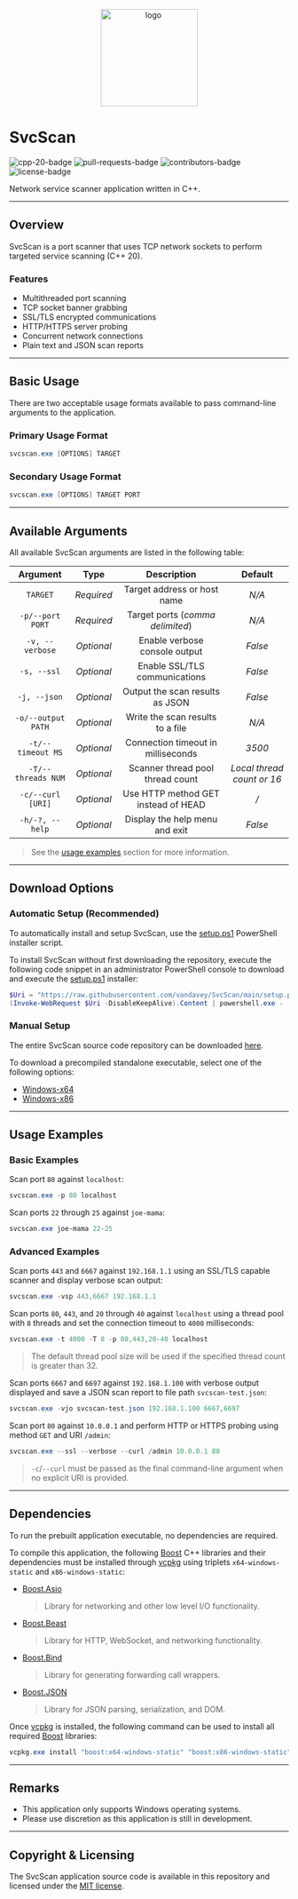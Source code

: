 <div align="center">
    <img src="src/SvcScan/assets/mainicon.ico" width=175px alt="logo" />
</div>

# SvcScan

<div align="left">
    <img src="https://img.shields.io/badge/c%2B%2B-v20-f34b7d" alt="cpp-20-badge" />
    <img src="https://img.shields.io/github/issues-pr/vandavey/SvcScan" alt="pull-requests-badge" />
    <img src="https://img.shields.io/github/contributors/vandavey/SvcScan?color=blue" alt="contributors-badge" />
    <img src="https://img.shields.io/github/license/vandavey/SvcScan" alt="license-badge" />
</div>

Network service scanner application written in C++.

***

## Overview

SvcScan is a port scanner that uses TCP network sockets to perform targeted service scanning (C++ 20).

### Features

* Multithreaded port scanning
* TCP socket banner grabbing
* SSL/TLS encrypted communications
* HTTP/HTTPS server probing
* Concurrent network connections
* Plain text and JSON scan reports

***

## Basic Usage

There are two acceptable usage formats available to pass command-line arguments to the application.

### Primary Usage Format

```powershell
svcscan.exe [OPTIONS] TARGET
```

### Secondary Usage Format

```powershell
svcscan.exe [OPTIONS] TARGET PORT
```

***

## Available Arguments

All available SvcScan arguments are listed in the following table:

| Argument           | Type       | Description                         | Default                    |
|:------------------:|:----------:|:-----------------------------------:|:--------------------------:|
| `TARGET`           | *Required* | Target address or host name         | *N/A*                      |
| `-p/--port PORT`   | *Required* | Target ports (*comma delimited*)    | *N/A*                      |
| `-v, --verbose`    | *Optional* | Enable verbose console output       | *False*                    |
| `-s, --ssl`        | *Optional* | Enable SSL/TLS communications       | *False*                    |
| `-j, --json`       | *Optional* | Output the scan results as JSON     | *False*                    |
| `-o/--output PATH` | *Optional* | Write the scan results to a file    | *N/A*                      |
| `-t/--timeout MS`  | *Optional* | Connection timeout in milliseconds  | *3500*                     |
| `-T/--threads NUM` | *Optional* | Scanner thread pool thread count    | *Local thread count or 16* |
| `-c/--curl [URI]`  | *Optional* | Use HTTP method GET instead of HEAD | */*                        |
| `-h/-?, --help`    | *Optional* | Display the help menu and exit      | *False*                    |

> See the [usage examples](#usage-examples) section for more information.

***

## Download Options

### Automatic Setup (Recommended)

To automatically install and setup SvcScan, use the [setup.ps1](setup.ps1) PowerShell installer script.

To install SvcScan without first downloading the repository, execute the following code snippet in
an administrator PowerShell console to download and execute the [setup.ps1](setup.ps1) installer:

```powershell
$Uri = "https://raw.githubusercontent.com/vandavey/SvcScan/main/setup.ps1"
(Invoke-WebRequest $Uri -DisableKeepAlive).Content | powershell.exe -
```

### Manual Setup

The entire SvcScan source code repository can be downloaded
[here](https://github.com/vandavey/SvcScan/archive/main.zip).

To download a precompiled standalone executable, select one of the following options:

* [Windows-x64](https://raw.githubusercontent.com/vandavey/SvcScan/main/src/SvcScan/bin/Publish/Zips/SvcScan_Win-x64.zip)
* [Windows-x86](https://raw.githubusercontent.com/vandavey/SvcScan/main/src/SvcScan/bin/Publish/Zips/SvcScan_Win-x86.zip)

***

## Usage Examples

### Basic Examples

Scan port `80` against `localhost`:

```powershell
svcscan.exe -p 80 localhost
```

Scan ports `22` through `25` against `joe-mama`:

```powershell
svcscan.exe joe-mama 22-25
```

### Advanced Examples

Scan ports `443` and `6667` against `192.168.1.1` using an
SSL/TLS capable scanner and display verbose scan output:

```powershell
svcscan.exe -vsp 443,6667 192.168.1.1
```

Scan ports `80`, `443`, and `20` through `40` against `localhost` using a thread
pool with `8` threads and set the connection timeout to `4000` milliseconds:

```powershell
svcscan.exe -t 4000 -T 8 -p 80,443,20-40 localhost
```
> The default thread pool size will be used if
  the specified thread count is greater than 32.

Scan ports `6667` and `6697` against `192.168.1.100` with verbose output displayed
and save a JSON scan report to file path `svcscan-test.json`:

```powershell
svcscan.exe -vjo svcscan-test.json 192.168.1.100 6667,6697
```

Scan port `80` against `10.0.0.1` and perform HTTP or
HTTPS probing using method `GET` and URI `/admin`:

```powershell
svcscan.exe --ssl --verbose --curl /admin 10.0.0.1 80
```
> `-c`/`--curl` must be passed as the final command-line
  argument when no explicit URI is provided.

***

## Dependencies

To run the prebuilt application executable, no dependencies are required.

To compile this application, the following [Boost](https://www.boost.org/) C++ libraries
and their dependencies must be installed through [vcpkg](https://github.com/Microsoft/vcpkg)
using triplets `x64-windows-static` and `x86-windows-static`:

* [Boost.Asio](https://www.boost.org/doc/libs/1_85_0/doc/html/boost_asio.html)
    > Library for networking and other low level I/O functionality.

* [Boost.Beast](https://github.com/boostorg/beast)
    > Library for HTTP, WebSocket, and networking functionality.

* [Boost.Bind](https://www.boost.org/doc/libs/1_85_0/libs/bind/doc/html/bind.html)
    > Library for generating forwarding call wrappers.

* [Boost.JSON](https://www.boost.org/doc/libs/1_85_0/libs/json/doc/html/index.html)
    > Library for JSON parsing, serialization, and DOM.

Once [vcpkg](https://github.com/Microsoft/vcpkg) is installed, the following command
can be used to install all required [Boost](https://www.boost.org/) libraries:

```powershell
vcpkg.exe install "boost:x64-windows-static" "boost:x86-windows-static"
```

***

## Remarks

* This application only supports Windows operating systems.
* Please use discretion as this application is still in development.

***

## Copyright & Licensing

The SvcScan application source code is available in this
repository and licensed under the [MIT license](LICENSE.md).
